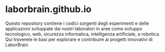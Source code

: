# laborbrain.github.io
Questo repository contiene i codici sorgenti degli esperimenti e delle applicazioni sviluppate dai nostri laboratori in aree come sviluppo tecnologico, web, sicurezza informatica, intelligenza artificiale, e robotica. Qui troverete le basi per esplorare e contribuire ai progetti innovativi di LaborBrain
